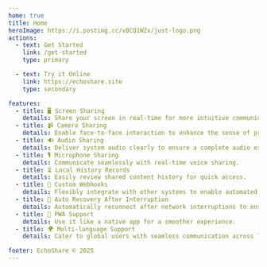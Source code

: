 ```yaml
---
home: true
title: Home
heroImage: https://i.postimg.cc/vBCQ1WZx/just-logo.png
actions:
  - text: Get Started
    link: /get-started
    type: primary

  - text: Try it Online
    link: https://echoshare.site
    type: secondary

features:
  - title: 🖥️ Screen Sharing
    details: Share your screen in real-time for more intuitive communication.
  - title: 📹 Camera Sharing
    details: Enable face-to-face interaction to enhance the sense of presence in remote collaboration.
  - title: 🔊 Audio Sharing
    details: Deliver system audio clearly to ensure a complete audio experience.
  - title: 🎙️ Microphone Sharing
    details: Communicate seamlessly with real-time voice sharing.
  - title: ⏳ Local History Records
    details: Easily review shared content history for quick access.
  - title: 🔗 Custom Webhooks
    details: Flexibly integrate with other systems to enable automated workflows.
  - title: 🔄 Auto Recovery After Interruption
    details: Automatically reconnect after network interruptions to ensure continuous sharing.
  - title: 📱 PWA Support
    details: Use it like a native app for a smoother experience.
  - title: 🌍 Multi-language Support
    details: Cater to global users with seamless communication across languages.

footer: EchoShare © 2025
---
```

